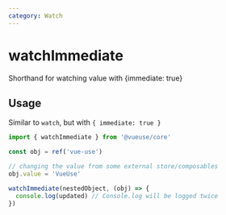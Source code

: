 ```yaml
---
category: Watch
---
```


# watchImmediate

Shorthand for watching value with {immediate: true}

## Usage

Similar to `watch`, but with `{ immediate: true }`

```ts
import { watchImmediate } from '@vueuse/core'

const obj = ref('vue-use')

// changing the value from some external store/composables
obj.value = 'VueUse'

watchImmediate(nestedObject, (obj) => {
  console.log(updated) // Console.log will be logged twice
})
```
